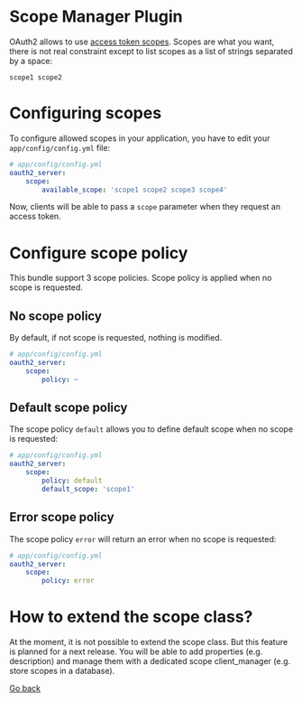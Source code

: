 Scope Manager Plugin
====================

OAuth2 allows to use [access token scopes](http://tools.ietf.org/html/rfc6749#section-3.3).
Scopes are what you want, there is not real constraint except to list scopes as a list of strings separated by a space:

```
scope1 scope2
```

# Configuring scopes

To configure allowed scopes in your application, you have to edit your `app/config/config.yml` file:

``` yaml
# app/config/config.yml
oauth2_server:
    scope:
        available_scope: 'scope1 scope2 scope3 scope4'
```

Now, clients will be able to pass a `scope` parameter when they request an access token.

# Configure scope policy

This bundle support 3 scope policies. Scope policy is applied when no scope is requested.

## No scope policy

By default, if not scope is requested, nothing is modified.

``` yaml
# app/config/config.yml
oauth2_server:
    scope:
        policy: ~
```

## Default scope policy

The scope policy `default` allows you to define default scope when no scope is requested:

``` yaml
# app/config/config.yml
oauth2_server:
    scope:
        policy: default
        default_scope: 'scope1'
```

## Error scope policy

The scope policy `error` will return an error when no scope is requested:

``` yaml
# app/config/config.yml
oauth2_server:
    scope:
        policy: error
```

# How to extend the scope class?

At the moment, it is not possible to extend the scope class.
But this feature is planned for a next release. You will be able to add properties (e.g. description) and manage them with a dedicated scope client_manager (e.g. store scopes in a database).


[Go back](../Use.md)
